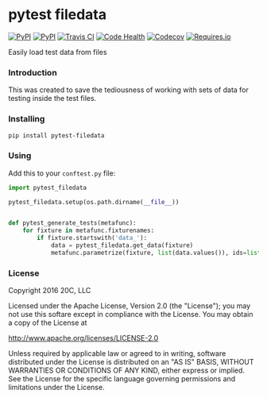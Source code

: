 
# pytest filedata

[![PyPI](https://img.shields.io/pypi/v/pytest-filedata.svg?maxAge=3600)](https://pypi.python.org/pypi/pytest-filedata)
[![PyPI](https://img.shields.io/pypi/pyversions/pytest-filedata.svg?maxAge=3600)](https://pypi.python.org/pypi/pytest-filedata)
[![Travis CI](https://img.shields.io/travis/20c/pytest-filedata.svg?maxAge=3600)](https://travis-ci.org/20c/pytest-filedata)
[![Code Health](https://landscape.io/github/20c/pytest-filedata/master/landscape.svg?style=flat)](https://landscape.io/github/20c/pytest-filedata/master)
[![Codecov](https://img.shields.io/codecov/c/github/20c/pytest-filedata/master.svg?maxAge=3600)](https://codecov.io/github/20c/pytest-filedata)
[![Requires.io](https://img.shields.io/requires/github/20c/pytest-filedata.svg?maxAge=3600)](https://requires.io/github/20c/pytest-filedata/requirements)

Easily load test data from files

### Introduction

This was created to save the tediousness of working with sets of data for
testing inside the test files.

### Installing

```sh
pip install pytest-filedata
```

### Using

Add this to your `conftest.py` file:

```python
import pytest_filedata

pytest_filedata.setup(os.path.dirname(__file__))


def pytest_generate_tests(metafunc):
    for fixture in metafunc.fixturenames:
        if fixture.startswith('data_'):
            data = pytest_filedata.get_data(fixture)
            metafunc.parametrize(fixture, list(data.values()), ids=list(data.keys()))
```


### License

Copyright 2016 20C, LLC

Licensed under the Apache License, Version 2.0 (the "License");
you may not use this softare except in compliance with the License.
You may obtain a copy of the License at

   http://www.apache.org/licenses/LICENSE-2.0

Unless required by applicable law or agreed to in writing, software
distributed under the License is distributed on an "AS IS" BASIS,
WITHOUT WARRANTIES OR CONDITIONS OF ANY KIND, either express or implied.
See the License for the specific language governing permissions and
limitations under the License.
